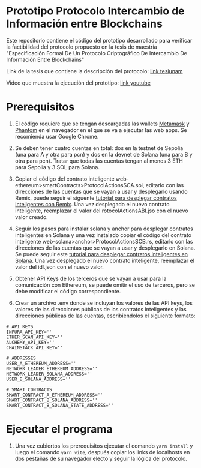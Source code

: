 # Prototipo Protocolo Intercambio de Información entre Blockchains
Este repositorio contiene el código del prototipo desarrollado para verificar la factibilidad del protocolo propuesto en la tesis de maestría "Especificación Formal De Un Protocolo Criptográfico De Intercambio De Información Entre Blockchains"

Link de la tesis que contiene la descripción del protocolo: [link tesiunam](http://132.248.9.195/ptd2025/ene_mar/0866365/Index.html)

Video que muestra la ejecución del prototipo: [link youtube](https://youtu.be/PN6s4-7hts0)

# Prerequisitos 
1. El código requiere que se tengan descargadas las wallets [Metamask](https://metamask.io/download) y [Phantom](https://phantom.com/download) en el navegador en el que se va a ejecutar las web apps. Se recomienda usar Google Chrome.
   
2. Se deben tener cuatro cuentas en total: dos en la testnet de Sepolia (una para A y otra para pcn) y dos en la devnet de Solana (una para B y otra para pcn). Tratar que todas las cuentas tengan al menos 3 ETH para Sepolia y 3 SOL para Solana.
   
3. Copiar el código del contrato inteligente web-ethereum>smartContracts>ProtocolActionsSCA.sol, editarlo con las direcciones de las cuentas que se vayan a usar y desplegarlo usando Remix, puede seguir el siguente [tutorial para desplegar contratos inteligentes con Remix](https://remix-ide.readthedocs.io/en/latest/create_deploy.html). Una vez desplegado el nuevo contrato inteligente, reemplazar el valor del rotocolActionsABI.jso con el nuevo valor creado.

6. Seguir los pasos para instalar solana y anchor para desplegar contratos inteligentes en Solana y una vez instalado copiar el código del contrato inteligente web-solana>anchor>ProtocolActionsSCB.rs, editarlo con las direcciones de las cuentas que se vayan a usar y desplegarlo en Solana. Se puede seguir este [tutorial para desplegar contratos inteligentes en Solana]([https://www.anchor-lang.com/docs/installation](https://dev.to/edge-and-node/the-complete-guide-to-full-stack-solana-development-with-react-anchor-rust-and-phantom-3291)). Una vez desplegado el nuevo contrato inteligente, reemplazar el valor del idl.json con el nuevo valor.

7. Obtener API Keys de los terceros que se vayan a usar para la comunicación con Ethereum, se puede omitir el uso de terceros, pero se debe modificar el código correspondiente.

8. Crear un archivo .env donde se incluyan los valores de las API keys, los valores de las direcciones públicas de los contratos inteligentes y las direcciones públicas de las cuentas, escribiendolos el siguiente formato:
```
# API KEYS
INFURA_API_KEY=''
ETHER_SCAN_API_KEY=''
ALCHEMY_API_KEY=''
CHAINSTACK_API_KEY=''

# ADDRESSES
USER_A_ETHEREUM_ADDRESS=''
NETWORK_LEADER_ETHEREUM_ADDRESS=''
NETWORK_LEADER_SOLANA_ADDRESS=''
USER_B_SOLANA_ADDRESS=''

# SMART CONTRACTS
SMART_CONTRACT_A_ETHEREUM_ADDRESS=''
SMART_CONTRACT_B_SOLANA_ADDRESS=''
SMART_CONTRACT_B_SOLANA_STATE_ADDRESS=''
```

# Ejecutar el programa

1. Una vez cubiertos los prerequisitos ejecutar el comando `yarn install` y luego el comando `yarn vite`, después copiar los links de localhosts en dos pestañas de su navegador electo y seguir la lógica del protocolo.
